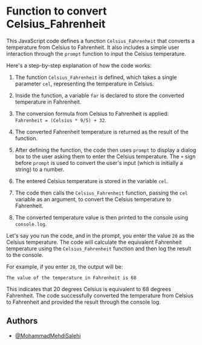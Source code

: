
# Function to convert Celsius_Fahrenheit
This JavaScript code defines a function `Celsius_Fahrenheit` that converts a temperature from Celsius to Fahrenheit. It also includes a simple user interaction through the `prompt` function to input the Celsius temperature.

Here's a step-by-step explanation of how the code works:

1. The function `Celsius_Fahrenheit` is defined, which takes a single parameter `cel`, representing the temperature in Celsius.

2. Inside the function, a variable `far` is declared to store the converted temperature in Fahrenheit.

3. The conversion formula from Celsius to Fahrenheit is applied: `Fahrenheit = (Celsius * 9/5) + 32`.

4. The converted Fahrenheit temperature is returned as the result of the function.

5. After defining the function, the code then uses `prompt` to display a dialog box to the user asking them to enter the Celsius temperature. The `+` sign before `prompt` is used to convert the user's input (which is initially a string) to a number.

6. The entered Celsius temperature is stored in the variable `cel`.

7. The code then calls the `Celsius_Fahrenheit` function, passing the `cel` variable as an argument, to convert the Celsius temperature to Fahrenheit.

8. The converted temperature value is then printed to the console using `console.log`.

Let's say you run the code, and in the prompt, you enter the value `20` as the Celsius temperature. The code will calculate the equivalent Fahrenheit temperature using the `Celsius_Fahrenheit` function and then log the result to the console.

For example, if you enter `20`, the output will be:

```
The value of the temperature in Fahrenheit is 68
```

This indicates that 20 degrees Celsius is equivalent to 68 degrees Fahrenheit. The code successfully converted the temperature from Celsius to Fahrenheit and provided the result through the console log.


## Authors

- [@MohammadMehdiSalehi](https://github.com/mohammadmehdisalehi)




